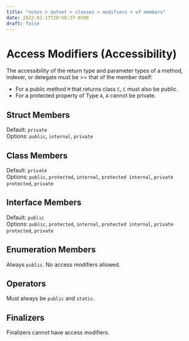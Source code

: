 ```yaml
---
title: "notes > dotnet > classes > modifiers > of members"
date: 2022-02-17T20:58:37-0700
draft: false
---
```

# Access Modifiers (Accessibility)
The accessibility of the return type and parameter types of a method, indexer, or delegate must be >= that of the member itself:
- For a public method `M` that returns class `C`, `C` must also be public.
- For a protected property of Type `A`, `A` cannot be private.

## Struct Members
Default: `private`  
Options: `public`, `internal`, `private`

## Class Members
Default: `private`  
Options: `public`, `protected`, `internal`, `protected internal`, `private protected`, `private`

## Interface Members
Default: `public`   
Options: `public`, `protected`, `internal`, `protected internal`, `private protected`, `private`

## Enumeration Members
Always `public`. No access modifiers allowed.

## Operators
Must always be `public` and `static`.

## Finalizers
Finalizers cannot have access modifiers.